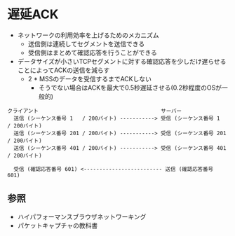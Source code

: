 # 遅延ACK
- ネットワークの利用効率を上げるためのメカニズム
  - 送信側は連続してセグメントを送信できる
  - 受信側はまとめて確認応答を行うことができる
- データサイズが小さいTCPセグメントに対する確認応答を少しだけ遅らせることによってACKの送信を減らす
  - 2 * MSSのデータを受信するまでACKしない
    - そうでない場合はACKを最大で0.5秒遅延させる(0.2秒程度のOSが一般的)

```
クライアント                                       サーバー
  送信 (シーケンス番号 1   / 200バイト) -----------> 受信 (シーケンス番号 1   / 200バイト)
  送信 (シーケンス番号 201 / 200バイト) -----------> 受信 (シーケンス番号 201 / 200バイト)
  送信 (シーケンス番号 401 / 200バイト) -----------> 受信 (シーケンス番号 401 / 200バイト)

  受信 (確認応答番号 601) <------------------------- 送信 (確認応答番号 601)
```

## 参照
- ハイパフォーマンスブラウザネットワーキング
- パケットキャプチャの教科書
